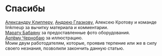 # Спасибы

[Александру Клипперу](https://t.me/metallicat20), [Андрею Глазкову](https://t.me/glazgoo), Алексею Кротову и команде linkmeup за вычитку материала и комментарии.  
[Марату Бабаяну](https://habrahabr.ru/users/Bormoglotx/) за предоставленные фото оборудования.  
[Артёму Чернобаю](http://illustrators.ru/users/rabbits_manufactory) за иллюстрацию.  
Моим двум работодателям, которые, проявив терпение или же в силу своего незнания, позволили закончить данную статью.


